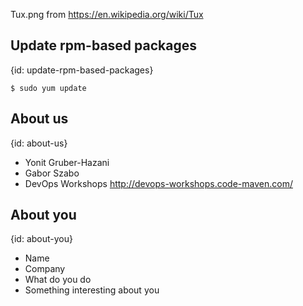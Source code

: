 Tux.png from https://en.wikipedia.org/wiki/Tux

## Update rpm-based packages
{id: update-rpm-based-packages}

```
$ sudo yum update
```


## About us
{id: about-us}

* Yonit Gruber-Hazani
* Gabor Szabo
* DevOps Workshops http://devops-workshops.code-maven.com/

## About you
{id: about-you}

* Name
* Company
* What do you do
* Something interesting about you


